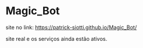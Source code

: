 # Magic_Bot

site no link: https://patrick-siotti.github.io/Magic_Bot/

site real e os serviços ainda estão ativos.
